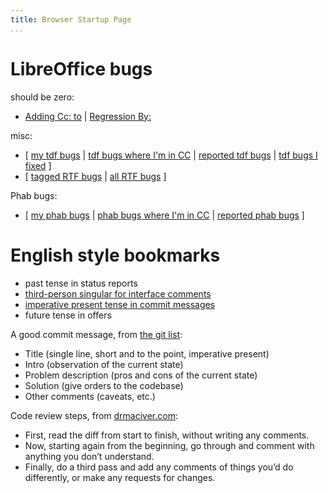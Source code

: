 ```yaml
---
title: Browser Startup Page
...
```


# LibreOffice bugs

should be zero:

- [Adding Cc: to](https://bugs.documentfoundation.org/buglist.cgi?keywords=regression%2C%20&keywords_type=allwords&longdesc=Adding%20Cc%3A%20to%20Miklos%20Vajna&longdesc_type=substring&query_format=advanced&resolution=---)
  | [Regression By:](https://bugs.documentfoundation.org/buglist.cgi?f1=cf_regressionby&o1=equals&query_format=advanced&resolution=---&v1=Miklos%20Vajna)

misc:

- [
  [my tdf bugs](https://bugs.documentfoundation.org/buglist.cgi?query_format=advanced&emailtype2=substring&resolution=---&email2=vmiklos%40collabora.com&emailassigned_to2=1&order=bug_id) |
  [tdf bugs where I'm in CC](https://bugs.documentfoundation.org/buglist.cgi?emailcc2=1&query_format=advanced&emailtype2=substring&resolution=---&email2=vmiklos%40collabora.com) |
  [reported tdf bugs](https://bugs.documentfoundation.org/buglist.cgi?emailreporter2=1&query_format=advanced&emailtype2=substring&resolution=---&email2=vmiklos%40collabora.com) |
  [tdf bugs I fixed](https://bugs.documentfoundation.org/buglist.cgi?f1=assigned_to&o1=equals&resolution=FIXED&query_format=advanced&v1=vmiklos%40collabora.com&product=LibreOffice)
  ]
- [
  [tagged RTF bugs](https://bugs.documentfoundation.org/buglist.cgi?keywords=filter%3Artf&query_format=advanced&resolution=---) |
  [all RTF bugs](https://bugs.documentfoundation.org/buglist.cgi?short_desc=RTF&query_format=advanced&resolution=---&short_desc_type=allwordssubstr&product=LibreOffice)
  ]

Phab bugs:

- [
  [my phab bugs](https://phabricator.collabora.com/people/tasks/236/) |
  [phab bugs where I'm in CC](https://phabricator.collabora.com/search/query/oflUoqPHdta0/#R) |
  [reported phab bugs](https://phabricator.collabora.com/search/query/H.Q.Ls2nxEAI/#R)
  ]

# English style bookmarks
  
- past tense in status reports
- [third-person singular for interface comments](https://reviews.llvm.org/D34913)
- [imperative present tense in commit messages](https://git-scm.com/book/en/v2/Distributed-Git-Contributing-to-a-Project)
- future tense in offers

A good commit message, from [the git list](https://public-inbox.org/git/xmqqmtgm9c01.fsf@gitster.g/):

- Title (single line, short and to the point, imperative present)
- Intro (observation of the current state)
- Problem description (pros and cons of the current state)
- Solution (give orders to the codebase)
- Other comments (caveats, etc.)

Code review steps, from [drmaciver.com](https://consulting.drmaciver.com/code-review-quick-fixes/):

- First, read the diff from start to finish, without writing any comments.
- Now, starting again from the beginning, go through and comment with anything
  you don’t understand.
- Finally, do a third pass and add any comments of things you’d do
  differently, or make any requests for changes.
